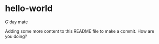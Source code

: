 # hello-world
G'day mate

Adding some more content to this README file to make a commit.
How are you doing?
